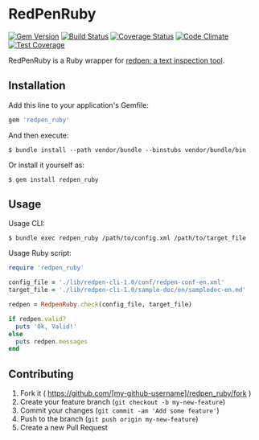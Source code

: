# RedPenRuby

[![Gem Version](https://badge.fury.io/rb/redpen_ruby.svg)](http://badge.fury.io/rb/redpen_ruby)
[![Build Status](https://travis-ci.org/akinomurasame/redpen_ruby.svg?branch=travis-ci)](https://travis-ci.org/akinomurasame/redpen_ruby)
[![Coverage Status](https://coveralls.io/repos/akinomurasame/redpen_ruby/badge.png?branch=coveralls)](https://coveralls.io/r/akinomurasame/redpen_ruby?branch=coveralls)
[![Code Climate](https://codeclimate.com/github/akinomurasame/redpen_ruby/badges/gpa.svg)](https://codeclimate.com/github/akinomurasame/redpen_ruby)
[![Test Coverage](https://codeclimate.com/github/akinomurasame/redpen_ruby/badges/coverage.svg)](https://codeclimate.com/github/akinomurasame/redpen_ruby)

RedPenRuby is a Ruby wrapper for [redpen: a text inspection tool](https://github.com/recruit-tech/redpen).

## Installation

Add this line to your application's Gemfile:

```ruby
gem 'redpen_ruby'
```

And then execute:

    $ bundle install --path vendor/bundle --binstubs vendor/bundle/bin

Or install it yourself as:

    $ gem install redpen_ruby

## Usage

Usage CLI:

    $ bundle exec redpen_ruby /path/to/config.xml /path/to/target_file

Usage Ruby script:

```ruby
require 'redpen_ruby'

config_file = './lib/redpen-cli-1.0/conf/redpen-conf-en.xml'
target_file = './lib/redpen-cli-1.0/sample-doc/en/sampledoc-en.md'

redpen = RedpenRuby.check(config_file, target_file)

if redpen.valid?
  puts 'Ok, Valid!'
else
  puts redpen.messages
end
```

## Contributing

1. Fork it ( https://github.com/[my-github-username]/redpen_ruby/fork )
2. Create your feature branch (`git checkout -b my-new-feature`)
3. Commit your changes (`git commit -am 'Add some feature'`)
4. Push to the branch (`git push origin my-new-feature`)
5. Create a new Pull Request
